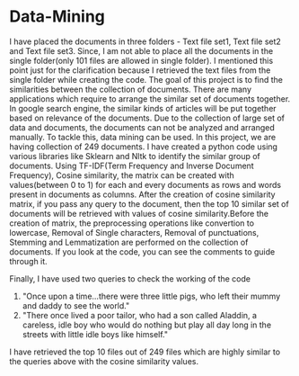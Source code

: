 # Data-Mining

  I have placed the documents in three folders - Text file set1, Text file set2 and Text file set3. Since, I am not able to place all the documents in the single folder(only 101 files are allowed in single folder). I mentioned this point just for the clarification because I retrieved the text files from the single folder while creating the code. The goal of this project is to find the similarities between the collection of documents. There are many applications which require to
  arrange the similar set of documents together. In google search engine, the similar kinds of articles will be put together based on 
  relevance of the documents. Due to the collection of large set of data and documents, the documents can not be analyzed and arranged 
  manually. To tackle this, data mining can be used. In this project, we are having collection of 249 documents. I have created a python 
  code using various libraries like Sklearn and Nltk to identify the similar group of documents. Using TF-IDF(Term Frequency and Inverse 
  Document Frequency), Cosine similarity, the matrix can be created with values(between 0 to 1) for each and every documents as rows and 
  words present in documents as columns. After the creation of cosine similarity matrix, if you pass any query to the document, then the 
  top 10 similar set of documents will be retrieved with values of cosine similarity.Before the creation of matrix, the preprocessing 
  operations like convertion to lowercase, Removal of Single characters, Removal of punctuations, Stemming and Lemmatization are 
  performed on the collection of documents. If you look at the code, you can see the comments to guide through it. 
  
  Finally, I have used two queries to check the working of the code
  1) "Once upon a time...there were three little pigs, who left their mummy and daddy to see the world."
  2) "There once lived a poor tailor, who had a son called Aladdin, a careless, idle boy who would do 
      nothing but play all day long in the streets with little idle boys like himself."

  I have retrieved the top 10 files out of 249 files which are highly similar to the queries above with the cosine similarity values.
      
 
